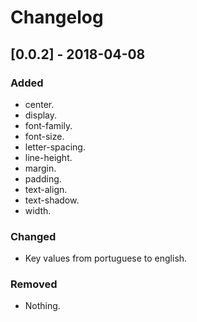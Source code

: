 # Changelog

## [0.0.2] - 2018-04-08
### Added
- center.
- display.
- font-family.
- font-size.
- letter-spacing.
- line-height.
- margin.
- padding.
- text-align.
- text-shadow.
- width.

### Changed
- Key values from portuguese to english.

### Removed
- Nothing.
